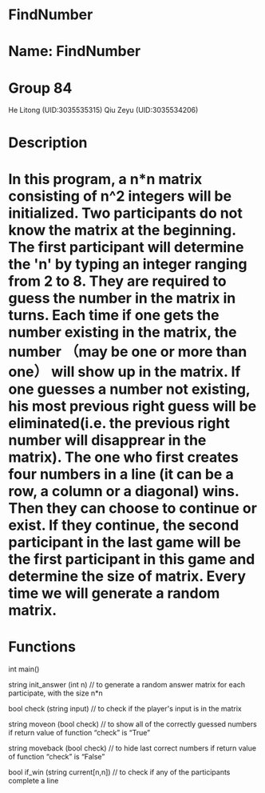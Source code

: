 # FindNumber
# Name: FindNumber
# Group 84
  He Litong (UID:3035535315)
  Qiu Zeyu (UID:3035534206)

# Description

# In this program, a n*n matrix consisting of n^2 integers will be initialized. Two participants do not know the matrix at the beginning. The first participant will determine the 'n' by typing an integer ranging from 2 to 8. They are required to guess the number in the matrix in turns. Each time if one gets the number existing in the matrix, the number （may be one or more than one） will show up in the matrix. If one guesses a number not existing, his most previous right guess will be eliminated(i.e. the previous right number will disapprear in the matrix). The one who first creates four numbers in a line (it can be a row, a column or a diagonal) wins. Then they can choose to continue or exist. If they continue, the second participant in the last game will be the first participant in this game and determine the size of matrix. Every time we will generate a random matrix.

# Functions

int main()

string init_answer (int n) // to generate a random answer matrix for each participate, with the size n*n

bool check (string input) // to check if the player's input is in the matrix

string moveon (bool check) // to show all of the correctly guessed numbers if return value of function “check” is “True”

string moveback (bool check) // to hide last correct numbers if return value of function “check” is “False”

bool if_win (string current[n,n]) // to check if any of the participants complete a line

